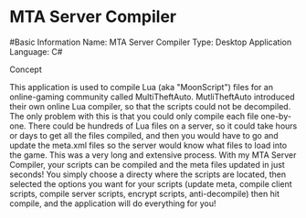 # MTA Server Compiler

#Basic Information
Name: MTA Server Compiler
Type: Desktop Application
Language: C#




Concept

This application is used to compile Lua (aka "MoonScript") files for an online-gaming community called MultiTheftAuto. MutliTheftAuto introduced their own online Lua compiler, so that the scripts could not be decompiled. The only problem with this is that you could only compile each file one-by-one. There could be hundreds of Lua files on a server, so it could take hours or days to get all the files compiled, and then you would have to go and update the meta.xml files so the server would know what files to load into the game. This was a very long and extensive process. With my MTA Server Compiler, your scripts can be compiled and the meta files updated in just seconds! You simply choose a directy where the scripts are located, then selected the options you want for your scripts (update meta, compile client scripts, compile server scripts, encrypt scripts, anti-decompile) then hit compile, and the application will do everything for you!